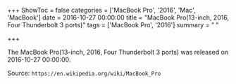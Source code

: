 +++
ShowToc = false
categories = ['MacBook Pro', '2016', 'Mac', 'MacBook']
date = 2016-10-27 00:00:00
title = "MacBook Pro(13-inch, 2016, Four Thunderbolt 3 ports)"
tags = ['MacBook Pro', '2016']
summary = " "

+++

The MacBook Pro(13-inch, 2016, Four Thunderbolt 3 ports) was released on 2016-10-27 00:00:00.

Source: `https://en.wikipedia.org/wiki/MacBook_Pro`
